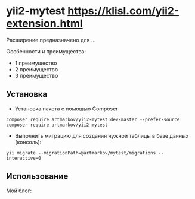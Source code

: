 yii2-mytest
https://klisl.com/yii2-extension.html
=================


Расширение предназначено для ...

Особенности и преимущества:

*	1 преимущество
*	2 преимущество
*	3 преимущество


  
Установка
------------------
* Установка пакета с помощью Composer
```
composer require artmarkov/yii2-mytest:dev-master --prefer-source
composer require artmarkov/yii2-mytest
```

* Выполнить миграцию для создания нужной таблицы в базе данных (консоль):
```
yii migrate --migrationPath=@artmarkov/mytest/migrations --interactive=0
```

Использование
------------------

Мой блог: